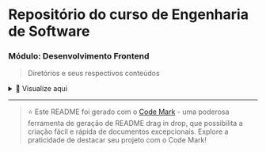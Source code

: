 # Repositório do curso de Engenharia de Software 

### Módulo: Desenvolvimento Frontend

> Diretórios e seus respectivos conteúdos

<details>
<summary>📂 Visualize aqui</summary>

| Pasta  | Conteúdo                          |
| ------ | --------------------------------- |
| dia_01 | Ambientes de Programação          |
| dia_02 | Conceitos básicos de HTML         |
| dia_03 | Mídias com HTML                   |
| dia_04 | Montando tabelas com HTML         |
| dia_05 | Criação de formulários com HTML   |
| dia_06 | Continuação: formulários com HTML |
| dia_07 | CSS: Entendendo sobre estilos     |
| dia_08 | CSS: Criando estilos              |
| dia_09 | Introdução ao BootStrap           |

</details>

---
> ⭐️ Este README foi gerado com o [Code Mark](https://codemark.com.br) - uma poderosa ferramenta de geração de README drag in drop, que possibilita a criação fácil e rápida de documentos excepcionais. Explore a praticidade de destacar seu projeto com o Code Mark!